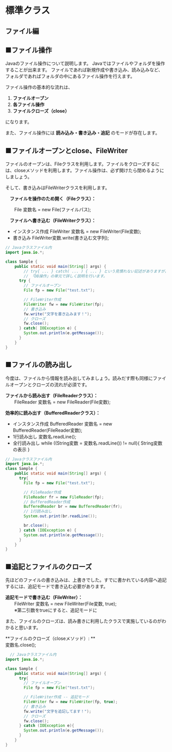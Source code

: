 # 標準クラス
## ファイル編

## ■ファイル操作
Javaのファイル操作について説明します。
Javaではファイルやフォルダを操作することが出来ます。
ファイルであれば新規作成や書き込み、読み込みなど、フォルダであればフォルダの中にあるファイル操作を行えます。

ファイル操作の基本的な流れは、

1. **ファイルオープン**
2. **各ファイル操作**
3. **ファイルクローズ（close）**

になります。

また、ファイル操作には **読み込み・書き込み・追記** のモードが存在します。

## ■ファイルオープンとclose、FileWriter
ファイルのオープンは、Fileクラスを利用します。ファイルをクローズするには、closeメソッドを利用します。ファイル操作は、必ず開けたら閉めるようにしましょう。

そして、書き込みはFileWriterクラスを利用します。

　**ファイルを操作のため開く（Fileクラス）：**

　　File 変数名 = new File(ファイルパス);

　**ファイルへ書き込む（FileWriterクラス）：**
  * インスタンス作成
FileWriter 変数名 = new FileWriter(File変数);
  * 書き込み
FileWriter変数.write(書き込む文字列);

```java
// Javaクラスファイル内
import java.io.*;

class Sample {
    public static void main(String[] args) {
        // try{ ... } catch( ... ) { ... } という見慣れない記述がありますが，
        // 「DB操作」の単元で詳しく説明を行います。
      try { 
        // ファイルオープン
        File fp = new File("test.txt");

        // FileWriter作成
        FileWriter fw = new FileWriter(fp);
        // 書き込み
        fw.write("文字を書き込みます！");
        // クローズ
        fw.close();
      } catch( IOException e) {
        System.out.println(e.getMessage());
      }
    }
}
```
## ■ファイルの読み出し
今度は、ファイルから情報を読み出してみましょう。読みだす際も同様にファイルオープンとクローズの流れが必須です。

**ファイルから読み出す（FileReaderクラス）：**  
　　FileReader 変数名 = new FileReader(File変数);

**効率的に読み出す（BufferedReaderクラス）：**  
  * インスタンス作成
      BufferedReader 変数名 = new BufferedReader(FileReader変数);
  * 1行読み出し
      変数名.readLine();
  * 全行読み出し
      while ((String変数 = 変数名.readLine()) != null){
        String変数の表示
      }

```java
// Javaクラスファイル内
import java.io.*;
class Sample {
    public static void main(String[] args) {
      try{
        File fp = new File("test.txt");

        // FileReader作成
        FileReader fr = new FileReader(fp);
        // BufferedReader作成
        BufferedReader br = new BufferedReader(fr);
        // 1行読み出し
        System.out.print(br.readLine());

        br.close();
      } catch (IOException e) {
        System.out.println(e.getMessage());
      }
    }
}
```

## ■追記とファイルのクローズ
先ほどのファイルの書き込みは、上書きでした。すでに書かれている内容へ追記するには、追記モードで書き込む必要があります。

**追記モードで書き込む（FileWriter）：**   
　　FileWriter 変数名 = new FileWriter(File変数, true);    
　　※第二引数をtrueにすると、追記モードに  

また、ファイルのクローズは、読み書きに利用したクラスで実施しているのがわかると思います。

**ファイルのクローズ（closeメソッド）:  **  
  変数名.close();

```java
  // Javaクラスファイル内
import java.io.*;

class Sample {
    public static void main(String[] args) {
      try{
        // ファイルオープン
        File fp = new File("test.txt");

        // FileWriter作成 -- 追記モード
        FileWriter fw = new FileWriter(fp, true);
        // 書き込み
        fw.write("文字を追記してます！");
        // クローズ
        fw.close();
      } catch (IOException e){
        System.out.println(e.getMessage());
      }
    }
}

  ```
